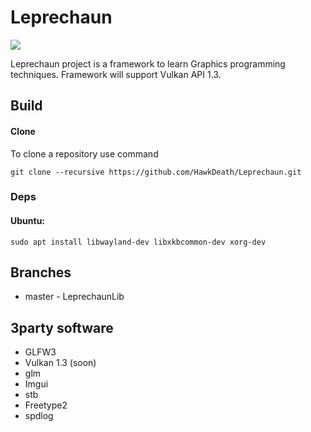 # Leprechaun

[<img src="https://upload.wikimedia.org/wikipedia/commons/thumb/0/0b/Leprechaun_ill_artlibre_jnl.png/135px-Leprechaun_ill_artlibre_jnl.png">](https://en.wikipedia.org/wiki/Leprechaun)

Leprechaun project is a framework to learn Graphics programming techniques.
Framework will support Vulkan API 1.3.

## Build
#### Clone
To clone a repository use command
```
git clone --recursive https://github.com/HawkDeath/Leprechaun.git
```

### Deps
#### Ubuntu:
```
sudo apt install libwayland-dev libxkbcommon-dev xorg-dev
```

## Branches

* master - LeprechaunLib



## 3party software
* GLFW3
* Vulkan 1.3 (soon)
* glm
* Imgui
* stb
* Freetype2
* spdlog